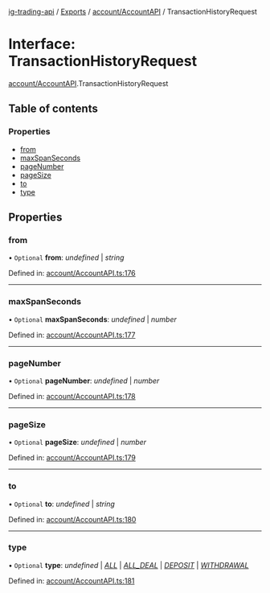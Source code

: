 [ig-trading-api](../README.md) / [Exports](../modules.md) / [account/AccountAPI](../modules/account_accountapi.md) / TransactionHistoryRequest

# Interface: TransactionHistoryRequest

[account/AccountAPI](../modules/account_accountapi.md).TransactionHistoryRequest

## Table of contents

### Properties

- [from](account_accountapi.transactionhistoryrequest.md#from)
- [maxSpanSeconds](account_accountapi.transactionhistoryrequest.md#maxspanseconds)
- [pageNumber](account_accountapi.transactionhistoryrequest.md#pagenumber)
- [pageSize](account_accountapi.transactionhistoryrequest.md#pagesize)
- [to](account_accountapi.transactionhistoryrequest.md#to)
- [type](account_accountapi.transactionhistoryrequest.md#type)

## Properties

### from

• `Optional` **from**: _undefined_ \| _string_

Defined in: [account/AccountAPI.ts:176](https://github.com/bennycode/ig-trading-api/blob/bea509e/src/account/AccountAPI.ts#L176)

---

### maxSpanSeconds

• `Optional` **maxSpanSeconds**: _undefined_ \| _number_

Defined in: [account/AccountAPI.ts:177](https://github.com/bennycode/ig-trading-api/blob/bea509e/src/account/AccountAPI.ts#L177)

---

### pageNumber

• `Optional` **pageNumber**: _undefined_ \| _number_

Defined in: [account/AccountAPI.ts:178](https://github.com/bennycode/ig-trading-api/blob/bea509e/src/account/AccountAPI.ts#L178)

---

### pageSize

• `Optional` **pageSize**: _undefined_ \| _number_

Defined in: [account/AccountAPI.ts:179](https://github.com/bennycode/ig-trading-api/blob/bea509e/src/account/AccountAPI.ts#L179)

---

### to

• `Optional` **to**: _undefined_ \| _string_

Defined in: [account/AccountAPI.ts:180](https://github.com/bennycode/ig-trading-api/blob/bea509e/src/account/AccountAPI.ts#L180)

---

### type

• `Optional` **type**: _undefined_ \| [_ALL_](../enums/account_accountapi.transactiontype.md#all) \| [_ALL_DEAL_](../enums/account_accountapi.transactiontype.md#all_deal) \| [_DEPOSIT_](../enums/account_accountapi.transactiontype.md#deposit) \| [_WITHDRAWAL_](../enums/account_accountapi.transactiontype.md#withdrawal)

Defined in: [account/AccountAPI.ts:181](https://github.com/bennycode/ig-trading-api/blob/bea509e/src/account/AccountAPI.ts#L181)
